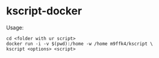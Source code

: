 # kscript-docker

Usage:

```shell
cd <folder with ur script>
docker run -i -v $(pwd):/home -w /home m9ffk4/kscript \
kscript <options> <script>
```
